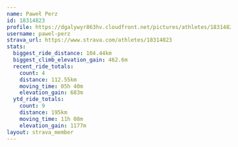 ```yaml
---
name: Paweł Perz
id: 18314823
profile: https://dgalywyr863hv.cloudfront.net/pictures/athletes/18314823/5244308/1/large.jpg
username: pawel-perz
strava_url: https://www.strava.com/athletes/18314823
stats:
  biggest_ride_distance: 104.44km
  biggest_climb_elevation_gain: 462.6m
  recent_ride_totals:
    count: 4
    distance: 112.55km
    moving_time: 05h 40m
    elevation_gain: 683m
  ytd_ride_totals:
    count: 9
    distance: 195km
    moving_time: 11h 08m
    elevation_gain: 1177m
layout: strava_member
--- 
```

